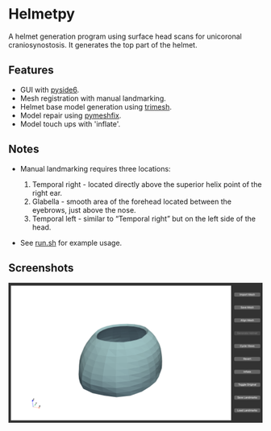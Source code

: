 # Helmetpy

A helmet generation program using surface head scans for unicoronal craniosynostosis.
It generates the top part of the helmet.

## Features

- GUI with [pyside6](https://doc.qt.io/qtforpython-6/index.html).
- Mesh registration with manual landmarking.
- Helmet base model generation using [trimesh](https://trimesh.org/index.html).
- Model repair using [pymeshfix](https://pymeshfix.pyvista.org/index.html).
- Model touch ups with 'inflate'.

## Notes

- Manual landmarking requires three locations:
  1. Temporal right - located directly above the superior helix point of the right ear.
  2. Glabella - smooth area of the forehead located between the eyebrows, just above the nose.
  3. Temporal left - similar to “Temporal right” but on the left side of the head.

- See [run.sh](./run.sh) for example usage.

## Screenshots

![GUI](./img/gui.png)
